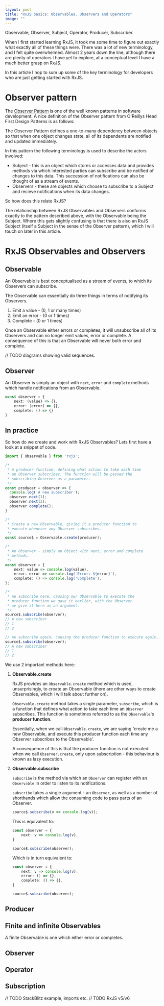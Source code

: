 ```yaml
---
layout: post
title: "RxJS basics: Observables, Observers and Operators"
image: ""
---
```


Observable, Observer, Subject, Operator, Producer, Subscriber. 

When I first started learning RxJS, it took me some time to figure out exactly what exactly all of these things were. There was a lot of new terminology, and I felt quite overwhelmed. Almost 2 years down the line, although there are plenty of operators I have yet to explore, at a conceptual level I have a much better grasp on RxJS.

In this article I hop to sum up some of the key terminology for developers who are just getting started with RxJS.

# Observer pattern

The [Observer Pattern](https://sourcemaking.com/design_patterns/observer) is one of the well known patterns in software development. A nice definition of the Observer pattern from O'Reillys Head First Design Patterns is as follows:

The Observer Pattern defines a one-to-many dependency between objects so that when one object changes state, all of its dependents are notified and updated immediately.

In this pattern the following terminology is used to describe the actors involved:

* Subject - this is an object which stores or accesses data and provides methods via which interested parties can subscribe and be notified of changes to this data. This succession of notifications can also be thought of as a stream of events.
* Observers - these are objects which choose to subscribe to a Subject and recieve notifications when its data changes. 

So how does this relate RxJS?

The relationship between RxJS Observables and Observers conforms exactly to the pattern described above, with the Observable being the Subject. Where this gets slightly confusing is that there is also an RxJS Subject (itself a Subject in the sense of the Observer pattern), which I will touch on later in this article.

# RxJS Observables and Observers

## Observable

An Observable is best conceptualised as a stream of events, to which its Observers can subscribe.

The Observable can essentially do three things in terms of notifying its Observers.

1. Emit a value - (0, 1 or many times)
2. Emit an error - (0 or 1 times)
3. Complete - (0 or 1 times)

Once an Observable either errors or completes, it will unsubscribe all of its Observers and can no longer emit values, error or complete. A consequence of this is that an Observable will never both error and complete.

// TODO diagrams showing valid sequences.

## Observer

An Observer is simply an object with `next`, `error` and `complete` methods which handle notifications from an Observable.

```ts
const observer = {
    next: (value) => {},
    error: (error) => {},
    complete: () => {}
}
```

## In practice

So how do we create and work with RxJS Observables? Lets first have a look at a snippet of code.

```ts
import { Observable } from 'rxjs';

/*
 * A producer function, defining what action to take each time 
 * an Observer subscribes. The function will be passed the 
 * subscribing Observer as a parameter.
 */
const producer = observer => {
  console.log('A new subscriber');
  observer.next(1);
  observer.next(2);
  observer.complete();
}

/*
 * Create a new Observable, giving it a producer function to 
 * execute whenever any Observer subscribes.
 */
const source$ = Observable.create(producer);

/*
 * An Observer - simply an Object with next, error and complete
 * methods.
 */
const observer = {
    next: value => console.log(value),
    error: error => console.log(`Error: ${error}`),
    complete: () => console.log('Complete'),
};

/*
 * We subscribe here, causing our Observable to execute the 
 * producer function we gave it earlier, with the Observer 
 * we give it here as an argument.
 */
source$.subscribe(observer);
// A new subscriber
// 1
// 2

// We subscribe again, causing the producer function to execute again.
source$.subscribe(observer);
// A new subscriber
// 1
// 2
```

We use 2 important methods here:

1. **Observable.create**

    RxJS provides an `Observable.create` method which is used, unsurprisingly, to create an Observable (there are other ways to create Observables, which I will talk about further on). 
    
    `Observable.create` method takes a single parameter, `subscribe`, which is a function that defines what action to take each time an `Observer` subscribes. This function is sometimes referred to as the `Observable`'s **producer function**.
    
    Essentially, when we call `Observable.create`, we are saying 'create me a new Observable, and execute this producer function each time any Observer subscribes to the Observable'.

    A consequence of this is that the producer function is not executed when we call `Observer.create`, only upon subscription - this behaviour is known as lazy execution.

2. **Observable.subscribe**

    `subscribe` is the method via which an `Observer` can register with an `Observable` in order to listen to its notifications. 
    
    `subscribe` takes a single argument - an `Observer`, as well as a number of shorthands which allow the consuming code to pass parts of an Observer.

    ```ts
    source$.subscribe(v => console.log(v));
    ```

    This is equivalent to:

    ```ts
    const observer = {
        next: v => console.log(v),
    }

    source$.subscribe(observer);
    ```

    Which is in turn equivalent to:

    ```ts
    const observer = {
        next: v => console.log(v),
        error: () => {},
        complete: () => {},
    }

    source$.subscribe(observer);
    ```

## Producer

## Finite and infinite Observables

A finite Observable is one which either error or completes. 

## Observer



## Operator

## Subscription

// TODO StackBlitz example, imports etc.
// TODO RxJS v5/v6